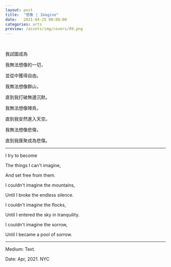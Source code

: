 ```yaml
---
layout: post
title:  "想象 | Imagine"
date:   2021-04-25 00:00:00
categories: arts
preview: /assets/img/covers/09.png
---
```


<br>

我試圖成為

我無法想像的一切，

並從中獲得自由。

我無法想像群山，

直到我打破無邊沉默。

我無法想像陣鳥，

直到我安然進入天空。

我無法想像悲傷，

直到我匯聚成為悲傷。

---

I try to become

The things I can't imagine,

And set free from them.

I couldn't imagine the mountains,

Until I broke the endless silence.

I couldn't imagine the flocks,

Until I entered the sky in tranquility.

I couldn't imagine the sorrow,

Until I became a pool of sorrow.

---

Medium: Text.

Date: Apr, 2021. NYC
